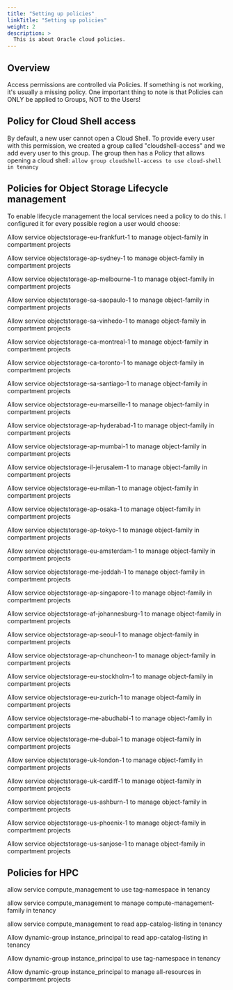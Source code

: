 ```yaml
---
title: "Setting up policies"
linkTitle: "Setting up policies"
weight: 2
description: >
  This is about Oracle cloud policies.
---
```


## Overview

Access permissions are controlled via Policies. If something is not working,
it's usually a missing policy. One important thing to note is that Policies can
ONLY be applied to Groups, NOT to the Users!

## Policy for Cloud Shell access

By default, a new user cannot open a Cloud Shell. To provide every user with
this permission, we created a group called "cloudshell-access" and we add every
user to this group. The group then has a Policy that allows opening a cloud
shell: `allow group cloudshell-access to use cloud-shell in tenancy`

## Policies for Object Storage Lifecycle management
To enable lifecycle management the local services need a policy to do this. I configured it for every possible region a user would choose:

Allow service objectstorage-eu-frankfurt-1 to manage object-family in compartment projects

Allow service objectstorage-ap-sydney-1 to manage object-family in compartment projects

Allow service objectstorage-ap-melbourne-1 to manage object-family in compartment projects

Allow service objectstorage-sa-saopaulo-1 to manage object-family in compartment projects

Allow service objectstorage-sa-vinhedo-1 to manage object-family in compartment projects

Allow service objectstorage-ca-montreal-1 to manage object-family in compartment projects

Allow service objectstorage-ca-toronto-1 to manage object-family in compartment projects

Allow service objectstorage-sa-santiago-1 to manage object-family in compartment projects

Allow service objectstorage-eu-marseille-1 to manage object-family in compartment projects

Allow service objectstorage-ap-hyderabad-1 to manage object-family in compartment projects

Allow service objectstorage-ap-mumbai-1 to manage object-family in compartment projects

Allow service objectstorage-il-jerusalem-1 to manage object-family in compartment projects

Allow service objectstorage-eu-milan-1 to manage object-family in compartment projects

Allow service objectstorage-ap-osaka-1 to manage object-family in compartment projects

Allow service objectstorage-ap-tokyo-1 to manage object-family in compartment projects

Allow service objectstorage-eu-amsterdam-1 to manage object-family in compartment projects

Allow service objectstorage-me-jeddah-1 to manage object-family in compartment projects

Allow service objectstorage-ap-singapore-1 to manage object-family in compartment projects

Allow service objectstorage-af-johannesburg-1 to manage object-family in compartment projects

Allow service objectstorage-ap-seoul-1 to manage object-family in compartment projects

Allow service objectstorage-ap-chuncheon-1 to manage object-family in compartment projects

Allow service objectstorage-eu-stockholm-1 to manage object-family in compartment projects

Allow service objectstorage-eu-zurich-1 to manage object-family in compartment projects

Allow service objectstorage-me-abudhabi-1 to manage object-family in compartment projects

Allow service objectstorage-me-dubai-1 to manage object-family in compartment projects

Allow service objectstorage-uk-london-1 to manage object-family in compartment projects

Allow service objectstorage-uk-cardiff-1 to manage object-family in compartment projects

Allow service objectstorage-us-ashburn-1 to manage object-family in compartment projects

Allow service objectstorage-us-phoenix-1 to manage object-family in compartment projects

Allow service objectstorage-us-sanjose-1 to manage object-family in compartment projects


## Policies for HPC
allow service compute_management to use tag-namespace in tenancy

allow service compute_management to manage compute-management-family in tenancy

allow service compute_management to read app-catalog-listing in tenancy

Allow dynamic-group instance_principal to read app-catalog-listing in tenancy

Allow dynamic-group instance_principal to use tag-namespace in tenancy

Allow dynamic-group instance_principal to manage all-resources in compartment projects
